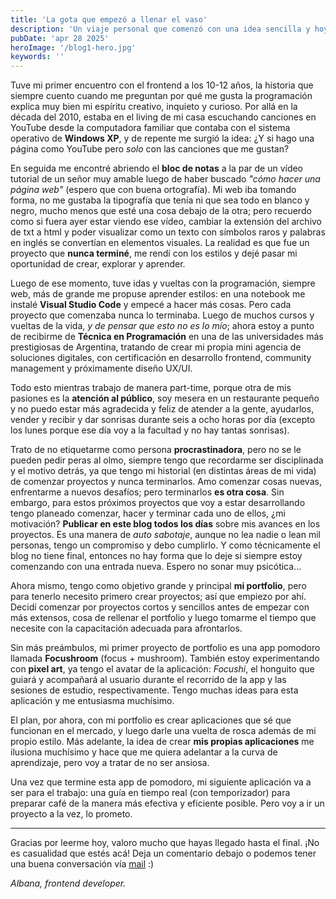 ```yaml
---
title: 'La gota que empezó a llenar el vaso'
description: 'Un viaje personal que comenzó con una idea sencilla y hoy impulsa mi pasión por crear, aprender y construir mi futuro como desarrolladora.'
pubDate: 'apr 28 2025'
heroImage: '/blog1-hero.jpg'
keywords: ''
---
```

Tuve mi primer encuentro con el frontend a los 10-12 años, la historia que siempre cuento cuando me preguntan por qué me gusta la programación explica muy bien mi espíritu creativo, inquieto y curioso. Por allá en la década del 2010, estaba en el living de mi casa escuchando canciones en YouTube desde la computadora familiar que contaba con el sistema operativo de **Windows XP**, y de repente me surgió la idea: ¿Y si hago una página como YouTube pero *solo* con las canciones que me gustan?

En seguida me encontré abriendo el **bloc de notas** a la par de un vídeo tutorial de un señor muy amable luego de haber buscado *"cómo hacer una página web"* (espero que con buena ortografía). Mi web iba tomando forma, no me gustaba la tipografía que tenía ni que sea todo en blanco y negro, mucho menos que esté una cosa debajo de la otra; pero recuerdo como si fuera ayer estar viendo ese vídeo, cambiar la extensión del archivo de txt a html y poder visualizar como un texto con símbolos raros y palabras en inglés se convertían en elementos visuales. La realidad es que fue un proyecto que **nunca terminé**, me rendí con los estilos y dejé pasar mi oportunidad de crear, explorar y aprender.

Luego de ese momento, tuve idas y vueltas con la programación, siempre web, más de grande me propuse aprender estilos: en una notebook me instalé **Visual Studio Code** y empecé a hacer más cosas. Pero cada proyecto que comenzaba nunca lo terminaba. Luego de muchos cursos y vueltas de la vida, *y de pensar que esto no es lo mío*; ahora estoy a punto de recibirme de **Técnica en Programación** en una de las universidades más prestigiosas de Argentina, tratando de crear mi propia mini agencia de soluciones digitales, con certificación en desarrollo frontend, community management y próximamente diseño UX/UI. 

Todo esto mientras trabajo de manera part-time, porque otra de mis pasiones es la **atención al público**, soy mesera en un restaurante pequeño y no puedo estar más agradecida y feliz de atender a la gente, ayudarlos, vender y recibir y dar sonrisas durante seis a ocho horas por día (excepto los lunes porque ese día voy a la facultad y no hay tantas sonrisas).

Trato de no etiquetarme como persona **procrastinadora**, pero no se le pueden pedir peras al olmo, siempre tengo que recordarme ser disciplinada y el motivo detrás, ya que tengo mi historial (en distintas áreas de mi vida) de comenzar proyectos y nunca terminarlos. Amo comenzar cosas nuevas, enfrentarme a nuevos desafíos; pero terminarlos **es otra cosa**. Sin embargo, para estos próximos proyectos que voy a estar desarrollando tengo planeado comenzar, hacer y terminar cada uno de ellos, ¿mi motivación? **Publicar en este blog todos los días** sobre mis avances en los proyectos. Es una manera de *auto sabotaje*, aunque no lea nadie o lean mil personas, tengo un compromiso y debo cumplirlo. Y como técnicamente el blog no tiene final, entonces no hay forma que lo deje si siempre estoy comenzando con una entrada nueva. Espero no sonar muy psicótica...

Ahora mismo, tengo como objetivo grande y principal **mi portfolio**, pero para tenerlo necesito primero crear proyectos; así que empiezo por ahí. Decidí comenzar por proyectos cortos y sencillos antes de empezar con más extensos, cosa de rellenar el portfolio y luego tomarme el tiempo que necesite con la capacitación adecuada para afrontarlos.

Sin más preámbulos, mi primer proyecto de portfolio es una app pomodoro llamada **Focushroom** (focus + mushroom). También estoy experimentando con **pixel art**, ya tengo el avatar de la aplicación: *Focushi*, el honguito que guiará y acompañará al usuario durante el recorrido de la app y las sesiones de estudio, respectivamente. Tengo muchas ideas para esta aplicación y me entusiasma muchísimo.

El plan, por ahora, con mi portfolio es crear aplicaciones que sé que funcionan en el mercado, y luego darle una vuelta de rosca además de mi propio estilo. Más adelante, la idea de crear **mis propias aplicaciones** me ilusiona muchísimo y hace que me quiera adelantar a la curva de aprendizaje, pero voy a tratar de no ser ansiosa.

Una vez que termine esta app de pomodoro, mi siguiente aplicación va a ser para el trabajo: una guía en tiempo real (con temporizador) para preparar café de la manera más efectiva y eficiente posible. Pero voy a ir un proyecto a la vez, lo prometo.

---

Gracias por leerme hoy, valoro mucho que hayas llegado hasta el final. ¡No es casualidad que estés acá! Deja un comentario debajo o podemos tener una buena conversación vía [mail](mailto:melonialbana@gmail.com) :)

*Albana, frontend developer.*